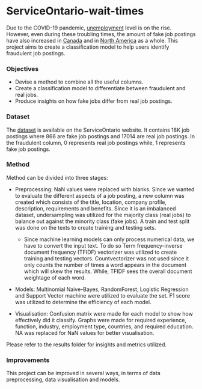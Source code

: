 # ServiceOntario-wait-times
Due to the COVID-19 pandemic, [unemployment] level is on the rise. However, even during these troubling times, the amount of fake job postings have also increased in [Canada] and in [North America] as a whole. This project aims to create a classification model to help users identify fraudulent job postings.   

### Objectives
- Devise a method to combine all the useful columns.
- Create a classification model to differentiate between fraudulent and real jobs.
- Produce insights on how fake jobs differ from real job postings.



### Dataset
The [dataset] is available on the ServiceOntario website. It contains 18K job postings where 866 are fake job postings and 17014 are real job postings. In the fraudulent column, 0 represents real job postings while, 1 represents fake job postings.


### Method
Method can be divided into three stages:
- Preprocessing: NaN values were replaced with blanks. Since we wanted to evaluate the different aspects of a job posting, a new column was created which consists of the title, location, company profile, description, requirements and benefits. Since it is an imbalanced dataset, undersampling was utilized for the majority class (real jobs) to balance out against the minority class (fake jobs). A train and test split was done on the texts to create training and testing sets.
  - Since machine learning models can only process numerical data, we have to convert the input text. To do so Term frequency-inverse document frequency (TFIDF) vectorizer was utilized to create training and testing vectors. Countvectorizer was not used since it only counts the number of times a word appears in the document which will skew the results. While, TFIDF sees the overall document weightage of each word.

- Models: Multinomial Naive-Bayes, RandomForest, Logistic Regression and Support Vector machine were utilized to evaluate the set. F1 score was utilized to determine the efficiency of each model.

- Visualisation: Confusion matrix were made for each model to show how effectively did it classify. Graphs were made for required experience, function, industry, employment type, countries, and required education. NA was replaced for NaN values for better visualisation.

Please refer to the results folder for insights and metrics utilized.

### Improvements
This project can be improved in several ways, in terms of data preprocessing, data visualisation and models.


[//]: # (These are reference links used in the body of this note and get stripped out when the markdown processor does its job. There is no need to format nicely because it shouldn't be seen. Thanks SO - http://stackoverflow.com/questions/4823468/store-comments-in-markdown-syntax)


   [Seaborn]: <https://seaborn.pydata.org/>
   [Pandas]: <https://pandas.pydata.org/>
   [NumPy]: <https://numpy.org/>
   [Scikit-learn]: <https://scikit-learn.org/>
   [Matplotlib]: <https://matplotlib.org/>
   [Bokeh]: <https://docs.bokeh.org/en/latest/index.html>
   [Plotly]: <https://plotly.com/> 
   [Nlppreprocess]: <https://github.com/gaganmanku96/nlppreprocess>
   [Gensim]: <https://pypi.org/project/gensim/>
   [SpaCy]: <https://spacy.io/>
   [NLTK]: <https://www.nltk.org/>
   [Imbalanced-learn]: <https://imbalanced-learn.readthedocs.io/en/stable/>
   [techniques]:<https://towardsdatascience.com/data-augmentation-in-nlp-2801a34dfc28>
   [dataset]:<https://data.ontario.ca/dataset/serviceontario-wait-times-and-call-volumes-contact-centres>
   [North America]:<https://www.forbes.com/sites/ashleystahl/2020/05/11/job-hunting-scams-amid-covid-19-pandemic/#694498c3c57d>
   [Canada]:<https://globalnews.ca/news/7046534/scammers-target-online-job-seekers-during-covid-19-pandemic/>
   [unemployment]:<https://www.nytimes.com/interactive/2020/05/08/business/economy/april-jobs-report.html>
   
   
   
  
